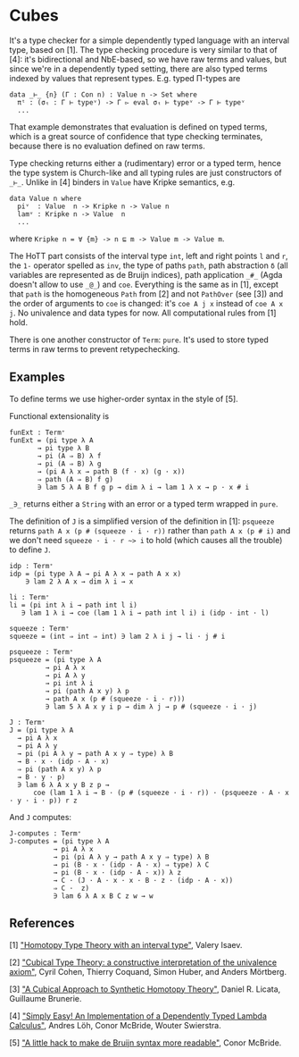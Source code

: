 # Cubes

It's a type checker for a simple dependently typed language with an interval type, based on [1]. The type checking procedure is very similar to that of [4]: it's bidirectional and NbE-based, so we have raw terms and values, but since we're in a dependently typed setting, there are also typed terms indexed by values that represent types. E.g. typed Π-types are

```
data _⊢_ {n} (Γ : Con n) : Value n -> Set where
  πᵗ : (σₜ : Γ ⊢ typeᵛ) -> Γ ▻ eval σₜ ⊢ typeᵛ -> Γ ⊢ typeᵛ
  ...
```

That example demonstrates that evaluation is defined on typed terms, which is a great source of confidence that type checking terminates, because there is no evaluation defined on raw terms.

Type checking returns either a (rudimentary) error or a typed term, hence the type system is Church-like and all typing rules are just constructors of `_⊢_`. Unlike in [4] binders in `Value` have Kripke semantics, e.g.

```
data Value n where
  piᵛ  : Value  n -> Kripke n -> Value n
  lamᵛ : Kripke n -> Value  n
  ...
```

where `Kripke n = ∀ {m} -> n ⊑ m -> Value m -> Value m`.

The HoTT part consists of the interval type `int`, left and right points `l` and `r`, the `1-` operator spelled as `inv`, the type of paths `path`, path abstraction `δ` (all variables are represented as de Bruijn indices), path application `_#_` (Agda doesn't allow to use `_@_`) and `coe`. Everything is the same as in [1], except that `path` is the homogeneous `Path` from [2] and not `PathOver` (see [3]) and the order of arguments to `coe` is changed: it's `coe A j x` instead of `coe A x j`. No univalence and data types for now. All computational rules from [1] hold.

There is one another constructor of `Term`: `pure`. It's used to store typed terms in raw terms to prevent retypechecking.

## Examples

To define terms we use higher-order syntax in the style of [5].

Functional extensionality is

```
funExt : Term⁺
funExt = (pi type λ A
       → pi type λ B
       → pi (A ⇒ B) λ f
       → pi (A ⇒ B) λ g
       → (pi A λ x → path B (f · x) (g · x))
       ⇒ path (A ⇒ B) f g)
       ∋ lam 5 λ A B f g p → dim λ i → lam 1 λ x → p · x # i
```

`_∋_` returns either a `String` with an error or a typed term wrapped in `pure`.

The definition of `J` is a simplified version of the definition in [1]: `psqueeze` returns `path A x (p # (squeeze · i · r))` rather than `path A x (p # i)` and we don't need `squeeze · i · r ~> i` to hold (which causes all the trouble) to define `J`.

```
idp : Term⁺
idp = (pi type λ A → pi A λ x → path A x x)
    ∋ lam 2 λ A x → dim λ i → x 

li : Term⁺
li = (pi int λ i → path int l i)
   ∋ lam 1 λ i → coe (lam 1 λ i → path int l i) i (idp · int · l)

squeeze : Term⁺
squeeze = (int ⇒ int ⇒ int) ∋ lam 2 λ i j → li · j # i

psqueeze : Term⁺
psqueeze = (pi type λ A
         → pi A λ x
         → pi A λ y
         → pi int λ i
         → pi (path A x y) λ p
         → path A x (p # (squeeze · i · r)))
         ∋ lam 5 λ A x y i p → dim λ j → p # (squeeze · i · j)

J : Term⁺
J = (pi type λ A
  → pi A λ x
  → pi A λ y
  → pi (pi A λ y → path A x y ⇒ type) λ B
  → B · x · (idp · A · x)
  ⇒ pi (path A x y) λ p
  → B · y · p)
  ∋ lam 6 λ A x y B z p →
      coe (lam 1 λ i → B · (p # (squeeze · i · r)) · (psqueeze · A · x · y · i · p)) r z
```

And `J` computes:

```
J-computes : Term⁺
J-computes = (pi type λ A
           → pi A λ x
           → pi (pi A λ y → path A x y ⇒ type) λ B
           → pi (B · x · (idp · A · x) ⇒ type) λ C
           → pi (B · x · (idp · A · x)) λ z
           → C · (J · A · x · x · B · z · (idp · A · x))
           ⇒ C ·  z)
           ∋ lam 6 λ A x B C z w → w
```

## References

[1] ["Homotopy Type Theory with an interval type"](https://valis.github.io/doc.pdf), Valery Isaev.

[2] ["Cubical Type Theory: a constructive interpretation of the univalence axiom"](https://www.math.ias.edu/~amortberg/papers/cubicaltt.pdf), Cyril Cohen, Thierry Coquand, Simon Huber, and Anders Mörtberg.

[3] ["A Cubical Approach to Synthetic Homotopy Theory"](http://dlicata.web.wesleyan.edu/pubs/lb15cubicalsynth/lb15cubicalsynth.pdf), Daniel R. Licata, Guillaume Brunerie.

[4] ["Simply Easy! An Implementation of a Dependently Typed Lambda Calculus"](http://strictlypositive.org/Easy.pdf), Andres Löh, Conor McBride, Wouter Swierstra.

[5] ["A little hack to make de Bruijn syntax more readable"](https://personal.cis.strath.ac.uk/conor.mcbride/fooling/Jigger.agda), Conor McBride.
